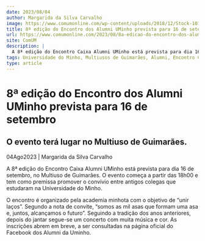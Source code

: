 ```yaml
---
date: 2023/08/04
author: Margarida da Silva Carvalho
image: https://www.comumonline.com/wp-content/uploads/2018/12/Stock-1019-1500x1000.jpg
title: 8ª edição do Encontro dos Alumni UMinho prevista para 16 de setembro
url: https://www.comumonline.com/2023/08/8a-edicao-do-encontro-dos-alumni-uminho-prevista-para-16-de-setembro/
site: ComUM
description: |
  A 8ª edição do Encontro Caixa Alumni UMinho está prevista para dia 16 de setembro, no Multiuso de Guimarães. Pretende envolver antigos colegas da academia.
tags: Universidade do Minho, Multiusos de Guimarães, Alumni, Encontro Caixa Alumni UMinho 2023
type: article
---
```



# 8ª edição do Encontro dos Alumni UMinho prevista para 16 de setembro

## O evento terá lugar no Multiuso de Guimarães.

04Ago2023 | Margarida da Silva Carvalho

A 8ª edição do Encontro Caixa Alumni UMinho está prevista para dia 16 de setembro, no Multiuso de Guimarães. O evento começa a partir das 18h00 e tem como premissa promover o convívio entre antigos colegas que estudaram na Universidade do Minho.

O encontro é organizado pela academia minhota com o objetivo de “unir laços”. Segundo a nota de convite, “somos as mil asas que formam uma asa e, juntos, alcançamos o futuro”. Seguindo a tradição dos anos anteriores, depois do jantar segue-se um concerto com muita música e cor. As inscrições abrem em breve, a ser consultadas na página oficial do Facebook dos Alumni da Uminho.
